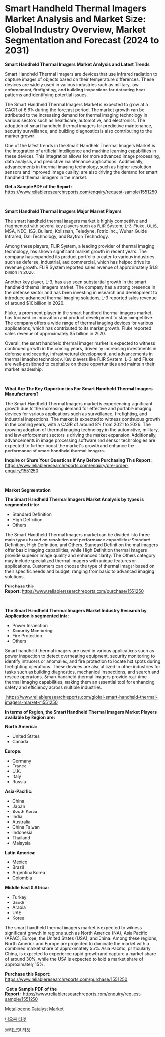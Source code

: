 <p><h1>Smart Handheld Thermal Imagers Market Analysis and Market Size: Global Industry Overview, Market Segmentation and Forecast (2024 to 2031)</h1></p><p><strong>Smart Handheld Thermal Imagers Market Analysis and Latest Trends</strong></p>
<p><p>Smart Handheld Thermal Imagers are devices that use infrared radiation to capture images of objects based on their temperature differences. These devices are widely used in various industries such as military, law enforcement, firefighting, and building inspections for detecting heat patterns and identifying potential issues.</p><p>The Smart Handheld Thermal Imagers Market is expected to grow at a CAGR of 6.6% during the forecast period. The market growth can be attributed to the increasing demand for thermal imaging technology in various sectors such as healthcare, automotive, and electronics. The adoption of smart handheld thermal imagers for predictive maintenance, security surveillance, and building diagnostics is also contributing to the market growth.</p><p>One of the latest trends in the Smart Handheld Thermal Imagers Market is the integration of artificial intelligence and machine learning capabilities in these devices. This integration allows for more advanced image processing, data analysis, and predictive maintenance applications. Additionally, advancements in thermal imaging technology, such as higher resolution sensors and improved image quality, are also driving the demand for smart handheld thermal imagers in the market.</p></p>
<p><strong>Get a Sample PDF of the Report:&nbsp;</strong> <a href="https://www.reliableresearchreports.com/enquiry/request-sample/1551250">https://www.reliableresearchreports.com/enquiry/request-sample/1551250</a></p>
<p>&nbsp;</p>
<p><strong>Smart Handheld Thermal Imagers Major Market Players</strong></p>
<p><p>The smart handheld thermal imagers market is highly competitive and fragmented with several key players such as FLIR System, L-3, Fluke, ULIS, MSA, NEC, ISG, Bullard, Kollsman, Teledyne, Fotric Inc., Wuhan Guide Infrared, Dali Technology, and Raytron Technology. </p><p>Among these players, FLIR System, a leading provider of thermal imaging technology, has shown significant market growth in recent years. The company has expanded its product portfolio to cater to various industries such as defense, industrial, and commercial, which has helped drive its revenue growth. FLIR System reported sales revenue of approximately $1.8 billion in 2020.</p><p>Another key player, L-3, has also seen substantial growth in the smart handheld thermal imagers market. The company has a strong presence in the defense sector and has been investing in research and development to introduce advanced thermal imaging solutions. L-3 reported sales revenue of around $10 billion in 2020.</p><p>Fluke, a prominent player in the smart handheld thermal imagers market, has focused on innovation and product development to stay competitive. The company offers a wide range of thermal imaging devices for various applications, which has contributed to its market growth. Fluke reported sales revenue of approximately $5 billion in 2020.</p><p>Overall, the smart handheld thermal imager market is expected to witness continued growth in the coming years, driven by increasing investments in defense and security, infrastructural development, and advancements in thermal imaging technology. Key players like FLIR System, L-3, and Fluke are well-positioned to capitalize on these opportunities and maintain their market leadership.</p></p>
<p>&nbsp;</p>
<p><strong>What Are The Key Opportunities For Smart Handheld Thermal Imagers Manufacturers?</strong></p>
<p><p>The Smart Handheld Thermal Imagers market is experiencing significant growth due to the increasing demand for effective and portable imaging devices for various applications such as surveillance, firefighting, and industrial inspections. The market is expected to witness continuous growth in the coming years, with a CAGR of around 8% from 2021 to 2026. The growing adoption of thermal imaging technology in the automotive, military, and law enforcement sectors is driving the market expansion. Additionally, advancements in image processing software and sensor technologies are expected to further boost the market's growth and enhance the performance of smart handheld thermal imagers.</p></p>
<p><strong>Inquire or Share Your Questions If Any Before Purchasing This Report:</strong> <a href="https://www.reliableresearchreports.com/enquiry/pre-order-enquiry/1551250">https://www.reliableresearchreports.com/enquiry/pre-order-enquiry/1551250</a></p>
<p>&nbsp;</p>
<p><strong>Market Segmentation</strong></p>
<p><strong>The Smart Handheld Thermal Imagers Market Analysis by types is segmented into:</strong></p>
<p><ul><li>Standard Definition</li><li>High Definition</li><li>Others</li></ul></p>
<p><p>The Smart Handheld Thermal Imagers market can be divided into three main types based on resolution and performance capabilities: Standard Definition, High Definition, and Others. Standard Definition thermal imagers offer basic imaging capabilities, while High Definition thermal imagers provide superior image quality and enhanced clarity. The Others category may include specialized thermal imagers with unique features or applications. Customers can choose the type of thermal imager based on their specific needs and budget, ranging from basic to advanced imaging solutions.</p></p>
<p><strong>Purchase this Report:&nbsp;</strong><a href="https://www.reliableresearchreports.com/purchase/1551250">https://www.reliableresearchreports.com/purchase/1551250</a></p>
<p>&nbsp;</p>
<p><strong>The Smart Handheld Thermal Imagers Market Industry Research by Application is segmented into:</strong></p>
<p><ul><li>Power Inspection</li><li>Security Monitoring</li><li>Fire Protection</li><li>Others</li></ul></p>
<p><p>Smart handheld thermal imagers are used in various applications such as power inspection to detect overheating equipment, security monitoring to identify intruders or anomalies, and fire protection to locate hot spots during firefighting operations. These devices are also utilized in other industries for tasks such as building diagnostics, mechanical inspections, and search and rescue operations. Smart handheld thermal imagers provide real-time thermal imaging capabilities, making them an essential tool for enhancing safety and efficiency across multiple industries.</p></p>
<p><a href="https://www.reliableresearchreports.com/global-smart-handheld-thermal-imagers-market-r1551250">&nbsp;https://www.reliableresearchreports.com/global-smart-handheld-thermal-imagers-market-r1551250</a></p>
<p><strong>In terms of Region, the Smart Handheld Thermal Imagers Market Players available by Region are:</strong></p>
<p>
    <p> <strong> North America: </strong>
        <ul>
            <li>United States</li>
            <li>Canada</li>
        </ul>
        </p> 
    <p> <strong> Europe: </strong>
        <ul>
            <li>Germany</li>
            <li>France</li>
            <li>U.K.</li>
            <li>Italy</li>
            <li>Russia</li>
        </ul>
        </p> 
    <p> <strong> Asia-Pacific: </strong>
        <ul>
            <li>China</li>
            <li>Japan</li>
            <li>South Korea</li>
            <li>India</li>
            <li>Australia</li>
            <li>China Taiwan</li>
            <li>Indonesia</li>
            <li>Thailand</li>
            <li>Malaysia</li>
        </ul>
        </p> 
    <p> <strong> Latin America: </strong>
        <ul>
            <li>Mexico</li>
            <li>Brazil</li>
            <li>Argentina Korea</li>
            <li>Colombia</li>
        </ul>
        </p> 
    <p> <strong> Middle East & Africa: </strong>
        <ul>
            <li>Turkey</li>
            <li>Saudi</li>
            <li>Arabia</li>
            <li>UAE</li>
            <li>Korea</li>
        </ul>
    </p>
    </p>
<p><p>The smart handheld thermal imagers market is expected to witness significant growth in regions such as North America (NA), Asia Pacific (APAC), Europe, the United States (USA), and China. Among these regions, North America and Europe are projected to dominate the market with a combined market share of approximately 55%. Asia Pacific, particularly China, is expected to experience rapid growth and capture a market share of around 30%, while the USA is expected to hold a market share of approximately 15%.</p></p>
<p><strong>Purchase this Report: </strong><a href="https://www.reliableresearchreports.com/purchase/1551250">https://www.reliableresearchreports.com/purchase/1551250</a></p>
<p>&nbsp;<strong>Get a Sample PDF of the Report:&nbsp;&nbsp;</strong><a href="https://www.reliableresearchreports.com/enquiry/request-sample/1551250">https://www.reliableresearchreports.com/enquiry/request-sample/1551250</a></p>
<p><strong></strong></p>
<p><p><a href="https://issuu.com/reportprime-2/docs/metallocene-catalyst-market-size-2030.pptx">Metallocene Catalyst Market</a></p><p><a href="https://github.com/giancarlo642004/Market-Research-Report-List-1/blob/main/455213335917.md">니오븀 타겟</a></p><p><a href="https://github.com/ZacharyScthmitt4465/Market-Research-Report-List-1/blob/main/831640535916.md">몰리브덴 타겟</a></p></p>